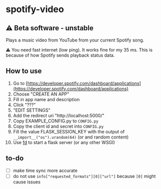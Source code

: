 # spotify-video
## :warning: Beta software - unstable
Plays a music video from YouTube from your current Spotify song.

:warning: You need fast internet (low ping). It works fine for my 35 ms. This is because of how Spotify sends playback status data.

## How to use
1. Go to [https://developer.spotify.com/dashboard/applications](https://developer.spotify.com/dashboard/applications)
2. Choose "CREATE AN APP"
3. Fill in app name and description
4. Click "???"
5. "EDIT SETTINGS"
6. Add the redirect uri "http://localhost:5000/"
7. Copy EXAMPLE_CONFIG.py to `CONFIG.py`
8. Copy the client id and secret into `CONFIG.py`
9. Fill the value FLASK_SESSION_KEY with the output of `__import__("os").urandom(64)` (or and random content)
10. Use [fd](https://blog.maxstuff.net/2022/08/make-flask-development-easier-with-this.html) to start a flask server (or any other WSGI)

## to-do
* [ ] make time sync more accurate
* [ ] do not use `info["requested_formats"][0]["url"]` because `[0]` might cause issues